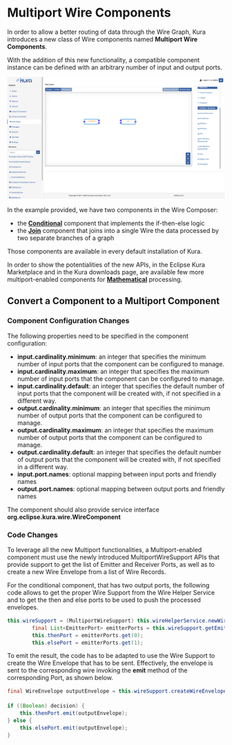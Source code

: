 # Multiport Wire Components

In order to allow a better routing of data through the Wire Graph, Kura introduces a new class of Wire components named **Multiport Wire Components**.

With the addition of this new functionality, a compatible component instance can be defined with an arbitrary number of input and output ports.

![Multiport Wire Components](./images/multiport-wire-components.png)

In the example provided, we have two components in the Wire Composer:

- the **[Conditional](../script-components/graalvm-conditional-component.md)** component that implements the if-then-else logic
- the **[Join](./join-component.md)** component that joins into a single Wire the data processed by two separate branches of a graph

Those components are available in every default installation of Kura.

In order to show the potentialities of the new APIs, in the Eclipse Kura Marketplace and in the Kura downloads page, are available few more multiport-enabled components for **[Mathematical](./mathematical-components-example.md)** processing.



## Convert a Component to a Multiport Component

### Component Configuration Changes

The following properties need to be specified in the component configuration:

- **input.cardinality.minimum**: an integer that specifies the minimum number of input ports that the component can be configured to manage.
- **input.cardinality.maximum**: an integer that specifies the maximum number of input ports that the component can be configured to manage.
- **input.cardinality.default**: an integer that specifies the default number of input ports that the component will be created with, if not specified in a different way.
- **output.cardinality.minimum**: an integer that specifies the minimum number of output ports that the component can be configured to manage.
- **output.cardinality.maximum**: an integer that specifies the maximum number of output ports that the component can be configured to manage.
- **output.cardinality.default**: an integer that specifies the default number of output ports that the component will be created with, if not specified in a different way.
- **input.port.names**: optional mapping between input ports and friendly names
- **output.port.names**: optional mapping between output ports and friendly names

The component should also provide service interface **org.eclipse.kura.wire.WireComponent**

### Code Changes

To leverage all the new Multiport functionalities, a Multiport-enabled component must use the newly introduced MultiportWireSupport APIs that provide support to get the list of Emitter and Receiver Ports, as well as to create a new Wire Envelope from a list of Wire Records.

For the conditional component, that has two output ports, the following code allows to get the proper Wire Support from the Wire Helper Service and to get the then and else ports to be used to push the processed envelopes.

```java
this.wireSupport = (MultiportWireSupport) this.wireHelperService.newWireSupport(this);
        final List<EmitterPort> emitterPorts = this.wireSupport.getEmitterPorts();
        this.thenPort = emitterPorts.get(0);
        this.elsePort = emitterPorts.get(1);
```

To emit the result, the code has to be adapted to use the Wire Support to create the Wire Envelope that has to be sent. Effectively, the envelope is sent to the corresponding wire invoking the **emit** method of the corresponding Port, as shown below.

```java
final WireEnvelope outputEnvelope = this.wireSupport.createWireEnvelope(inputRecords);

if ((Boolean) decision) {
    this.thenPort.emit(outputEnvelope);
} else {
    this.elsePort.emit(outputEnvelope);
}
```
